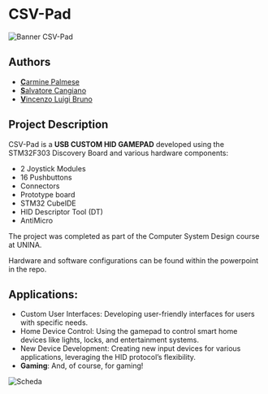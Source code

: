 # CSV-Pad
![Banner CSV-Pad](https://github.com/vlb20/CSV-Pad/blob/56b27f6e2d4704a4086066d391a0f26f1b4e049f/Immagini/CSV%20GAMEPAD.png)

## Authors
- [**C**armine Palmese](https://github.com/HeineCantor)
- [**S**alvatore Cangiano](https://github.com/Salvr28)
- [**V**incenzo Luigi Bruno](https://github.com/vlb20)

## Project Description

CSV-Pad is a **USB CUSTOM HID GAMEPAD** developed using the STM32F303 Discovery Board and various hardware components:
- 2 Joystick Modules
- 16 Pushbuttons
- Connectors
- Prototype board
- STM32 CubeIDE
- HID Descriptor Tool (DT)
- AntiMicro

The project was completed as part of the Computer System Design course at UNINA.

Hardware and software configurations can be found within the powerpoint in the repo.

## Applications:

- Custom User Interfaces: Developing user-friendly interfaces for users with specific needs.
- Home Device Control: Using the gamepad to control smart home devices like lights, locks, and entertainment systems.
- New Device Development: Creating new input devices for various applications, leveraging the HID protocol’s flexibility.
- **Gaming**: And, of course, for gaming!

![Scheda](https://github.com/vlb20/CSV-Pad/blob/56b27f6e2d4704a4086066d391a0f26f1b4e049f/Immagini/csvimm.png)
